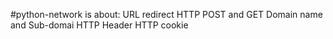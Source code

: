 #python-network is about:
URL redirect
HTTP POST and GET
Domain name and Sub-domai
HTTP Header
HTTP cookie
